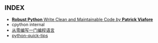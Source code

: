 ## INDEX

- [**Robust Python** Write Clean and Maintainable Code *by* **Patrick Viafore**](./robust-python/README.md)
- cpython internal
- [从零编写一门编程语言](./write-programming-language-from-scratch/README.md)
- [python-quick-tips](./python-quick-tips/index.md)